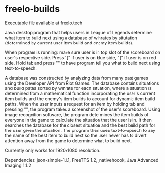 # freelo-builds

Executable file available at freelo.tech

Java desktop program that helps users in League of Legends determine what item to build next using a database of winrates by situtation (determined by current user item build and enemy item builds).

When program is running: make sure user is in top slot of the scoreboard on user's respective side. Press "[" if user is on blue side, "]" if user is on red side. Hold tab and press "\" to have program tell you what to build next using text-to-speech.

A database was constructed by analyzing data from many past games using the Developer API from Riot Games. The database contains situations and build paths sorted by winrate for each situation, where a situation is determined from a mathematical function incorporating the user's current item builds and the enemy's item builds to account for dynamic item build paths. When the user inputs a request for an item by holding tab and pressing "\", the program takes a screenshot of the user's scoreboard. Using image recognition software, the program determines the item builds of everyone in the game to calculate the situation that the user is in. It then searches the database for the closest situation and the best build path for the user given the situation. The program then uses text-to-speech to say the name of the best item to build next so the user never has to divert attention away from the game to determine what to build next.

Currently only works for 1920x1080 resolution.

Dependencies: json-simple-1.1.1, FreeTTS 1.2, jnativehoook, Java Advanced Imaging 1.1.2
